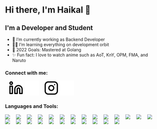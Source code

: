 # Hi there, I'm Haikal 👋


## I'm a Developer and Student

- 🚀 I’m currently working as Backend Developer
- 🧑‍💻 I’m learning everything on development orbit
- 🥅 2022 Goals: Mastered at Golang
- ✨ Fun fact: I love to watch anime such as AoT, KnY, OPM, FMA, and Naruto

### Connect with me:

[//]: # ([![website]&#40;./images/globe-light.svg&#41;]&#40;https://codestackr.com#gh-light-mode-only&#41;)

[//]: # ([![website]&#40;./images/globe-dark.svg&#41;]&#40;https://codestackr.com#gh-dark-mode-only&#41;)
&nbsp;&nbsp;
[![website](./images/linkedin-light.svg)](https://www.linkedin.com/in/haikal-luzain-a49377186#gh-light-mode-only)
[![website](./images/linkedin-dark.svg)](https://www.linkedin.com/in/haikal-luzain-a49377186#gh-dark-mode-only)
&nbsp;&nbsp;
[![website](./images/instagram-light.svg)](https://www.instagram.com/hfluzain#gh-light-mode-only)
[![website](./images/instagram-dark.svg)](https://www.instagram.com/hfluzain#gh-dark-mode-only)

[<link rel="stylesheet" href="https://cdn.jsdelivr.net/gh/devicons/devicon@v2.14.0/devicon.min.css">]()

### Languages and Tools:

[<img align="left" width="26px" src="https://cdn.jsdelivr.net/gh/devicons/devicon/icons/go/go-original-wordmark.svg" style="padding-right:10px;" />](https://go.dev/)
[<img align="left" width="26px" src="https://cdn.jsdelivr.net/gh/devicons/devicon/icons/php/php-original.svg" style="padding-right:10px;" />](https://www.php.net/)
[<img align="left" width="26px" src="https://cdn.jsdelivr.net/gh/devicons/devicon/icons/javascript/javascript-original.svg" style="padding-right:10px;" />](https://www.javascript.com/)
[<img align="left" width="26px" src="https://cdn.jsdelivr.net/gh/devicons/devicon/icons/typescript/typescript-original.svg" style="padding-right:10px;" />](https://www.typescriptlang.org/)
[<img align="left" width="26px" src="https://cdn.jsdelivr.net/gh/devicons/devicon/icons/java/java-original.svg" style="padding-right:10px;" />](https://dev.java/)
[<img align="left" width="26px" src="https://cdn.jsdelivr.net/gh/devicons/devicon/icons/kotlin/kotlin-original.svg" style="padding-right:10px;" />](https://kotlinlang.org/)
[<img align="left" width="26px" src="https://cdn.jsdelivr.net/gh/devicons/devicon/icons/nodejs/nodejs-original.svg" style="padding-right:10px;" />](https://nodejs.org/en/)
[<img align="left" width="26px" src="https://cdn.jsdelivr.net/gh/devicons/devicon/icons/express/express-original.svg" style="padding-right:10px;" />](https://expressjs.com/)
[<img align="left" width="26px" src="https://cdn.jsdelivr.net/gh/devicons/devicon/icons/react/react-original.svg" style="padding-right:10px;" />](https://reactjs.org/)
[<img align="left" width="26px" src="https://cdn.jsdelivr.net/gh/devicons/devicon/icons/nextjs/nextjs-original.svg" style="padding-right:10px;" />](https://nextjs.org/)
[<img align="left" width="26px" src="https://cdn.jsdelivr.net/gh/devicons/devicon/icons/html5/html5-original.svg" style="padding-right:10px;" />](https://www.w3schools.com/html/)
[<img align="left" width="26px" src="https://cdn.jsdelivr.net/gh/devicons/devicon/icons/css3/css3-original.svg" style="padding-right:10px;" />](https://www.w3schools.com/css/)
[<img align="left" width="26px" src="https://cdn.jsdelivr.net/gh/devicons/devicon/icons/sass/sass-original.svg" style="padding-right:10px;" />](https://sass-lang.com/)
[<img align="left" width="26px" src="https://cdn.jsdelivr.net/gh/devicons/devicon/icons/mongodb/mongodb-original.svg" style="padding-right:10px;" />](https://mongodb.com/)
[<img align="left" width="26px" src="https://cdn.jsdelivr.net/gh/devicons/devicon/icons/mysql/mysql-original.svg" style="padding-right:10px;" />](https://www.mysql.com/)
[<img align="left" width="26px" src="https://cdn.jsdelivr.net/gh/devicons/devicon/icons/postgresql/postgresql-original.svg" style="padding-right:10px;" />](https://www.postgresql.org/)
[<img align="left" width="26px" src="https://cdn.jsdelivr.net/gh/devicons/devicon/icons/firebase/firebase-plain.svg" style="padding-right:10px;" />](https://firebase.google.com/)
[<img align="left" width="26px" src="https://cdn.jsdelivr.net/gh/devicons/devicon/icons/redis/redis-original.svg" style="padding-right:10px;" />](https://redis.io/)
[<img align="left" width="26px" src="https://cdn.jsdelivr.net/gh/devicons/devicon/icons/docker/docker-plain-wordmark.svg" style="padding-right:10px;" />](https://www.docker.com/)
[<img align="left" width="26px" src="https://cdn.jsdelivr.net/gh/devicons/devicon/icons/amazonwebservices/amazonwebservices-plain-wordmark.svg" style="padding-right:10px;" />](https://aws.amazon.com/)
[<img align="left" width="26px" src="https://cdn.jsdelivr.net/gh/devicons/devicon/icons/git/git-original.svg" style="padding-right:10px;" />](https://git-scm.com/)
[<img align="left" width="26px" src="https://user-images.githubusercontent.com/3369400/139447912-e0f43f33-6d9f-45f8-be46-2df5bbc91289.png" style="padding-right:10px;" />](https://github.com#gh-light-mode-only)
[<img align="left" width="26px" src="https://user-images.githubusercontent.com/3369400/139448065-39a229ba-4b06-434b-bc67-616e2ed80c8f.png" style="padding-right:10px;" />](https://github.com#gh-dark-mode-only)
[<img align="left" width="26px" src="https://cdn.jsdelivr.net/gh/devicons/devicon/icons/vscode/vscode-original.svg" style="padding-right:10px;" />](https://code.visualstudio.com/)
[<img align="left" width="26px" src="https://cdn.jsdelivr.net/gh/devicons/devicon/icons/jetbrains/jetbrains-original.svg" style="padding-right:10px;" />](https://jetbrains.com/)

<br />
